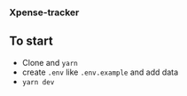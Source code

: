 ### Xpense-tracker

## To start

- Clone and `yarn`
- create `.env` like `.env.example` and add data
- `yarn dev`
